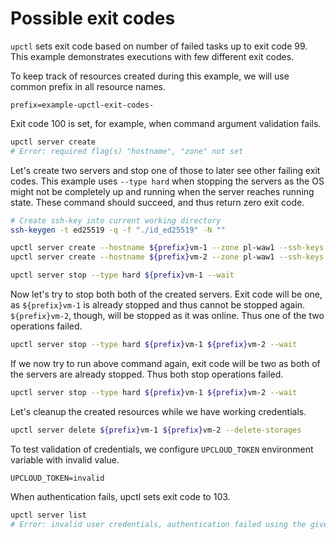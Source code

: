 # Possible exit codes

`upctl` sets exit code based on number of failed tasks up to exit code 99. This example demonstrates executions with few different exit codes.

To keep track of resources created during this example, we will use common prefix in all resource names.

```env
prefix=example-upctl-exit-codes-
```

Exit code 100 is set, for example, when command argument validation fails.

```sh exit_code=100
upctl server create
# Error: required flag(s) "hostname", "zone" not set
```

Let's create two servers and stop one of those to later see other failing exit codes. This example uses `--type hard` when stopping the servers as the OS might not be completely up and running when the server reaches running state. These command should succeed, and thus return zero exit code.

```sh
# Create ssh-key into current working directory
ssh-keygen -t ed25519 -q -f "./id_ed25519" -N ""

upctl server create --hostname ${prefix}vm-1 --zone pl-waw1 --ssh-keys ./id_ed25519.pub --wait
upctl server create --hostname ${prefix}vm-2 --zone pl-waw1 --ssh-keys ./id_ed25519.pub --wait

upctl server stop --type hard ${prefix}vm-1 --wait
```

Now let's try to stop both both of the created servers. Exit code will be one, as `${prefix}vm-1` is already stopped and thus cannot be stopped again. `${prefix}vm-2`, though, will be stopped as it was online. Thus one of the two operations failed.

```sh exit_code=1
upctl server stop --type hard ${prefix}vm-1 ${prefix}vm-2 --wait
```

If we now try to run above command again, exit code will be two as both of the servers are already stopped. Thus both stop operations failed.

```sh exit_code=2
upctl server stop --type hard ${prefix}vm-1 ${prefix}vm-2 --wait
```

Let's cleanup the created resources while we have working credentials.

```sh
upctl server delete ${prefix}vm-1 ${prefix}vm-2 --delete-storages
```

To test validation of credentials, we configure `UPCLOUD_TOKEN` environment variable with invalid value.

```env
UPCLOUD_TOKEN=invalid
```

When authentication fails, upctl sets exit code to 103.

```sh exit_code=103
upctl server list
# Error: invalid user credentials, authentication failed using the given username and password
```
